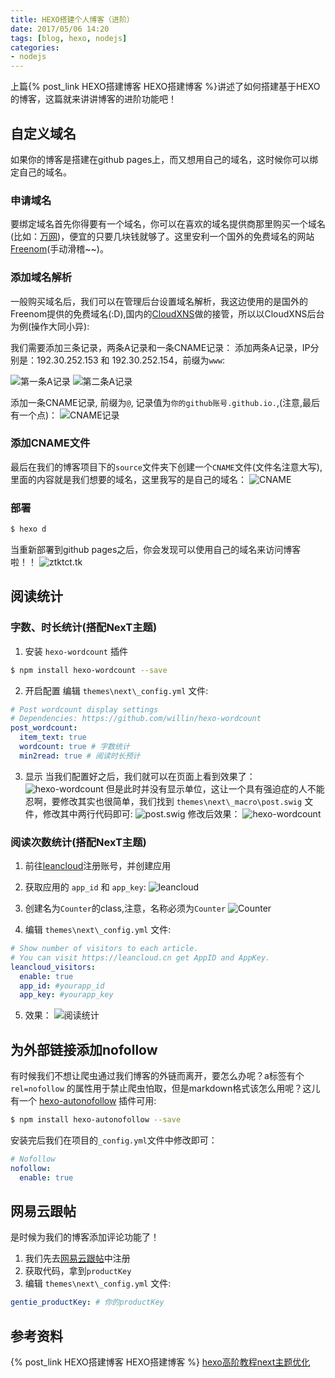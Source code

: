 ```yaml
---
title: HEXO搭建个人博客（进阶）
date: 2017/05/06 14:20
tags: [blog, hexo, nodejs]
categories:
- nodejs
---
```

上篇{% post_link HEXO搭建博客 HEXO搭建博客 %}讲述了如何搭建基于HEXO的博客，这篇就来讲讲博客的进阶功能吧！
<!-- more -->

## 自定义域名
如果你的博客是搭建在github pages上，而又想用自己的域名，这时候你可以绑定自己的域名。

### 申请域名
要绑定域名首先你得要有一个域名，你可以在喜欢的域名提供商那里购买一个域名(比如：[万网](https://wanwang.aliyun.com/))，便宜的只要几块钱就够了。这里安利一个国外的免费域名的网站[Freenom](https://my.freenom.com/clientarea.php)(手动滑稽~~)。

### 添加域名解析
一般购买域名后，我们可以在管理后台设置域名解析，我这边使用的是国外的Freenom提供的免费域名(:D),国内的[CloudXNS](https://www.cloudxns.net)做的接管，所以以CloudXNS后台为例(操作大同小异):

我们需要添加三条记录，两条A记录和一条CNAME记录：
添加两条A记录，IP分别是：192.30.252.153 和 192.30.252.154，前缀为`www`:

![第一条A记录](/images/hexo博客搭建/1494054258.jpg)
![第二条A记录](/images/hexo博客搭建/1494054280.jpg)

添加一条CNAME记录, 前缀为`@`, 记录值为`你的github账号.github.io.`,(注意,最后有一个点)：
![CNAME记录](/images/hexo博客搭建/1494054305.jpg)

### 添加CNAME文件
最后在我们的博客项目下的`source`文件夹下创建一个`CNAME`文件(文件名注意大写),里面的内容就是我们想要的域名，这里我写的是自己的域名：
![CNAME](/images/hexo博客搭建/1494054866.jpg)

### 部署
```bash
$ hexo d
```
当重新部署到github pages之后，你会发现可以使用自己的域名来访问博客啦！！
![ztktct.tk](/images/hexo博客搭建/1494055375.jpg)

## 阅读统计
### 字数、时长统计(搭配NexT主题)
1. 安装 `hexo-wordcount` 插件
```bash
$ npm install hexo-wordcount --save
```
2. 开启配置
编辑 `themes\next\_config.yml` 文件:
```yml
# Post wordcount display settings
# Dependencies: https://github.com/willin/hexo-wordcount
post_wordcount:
  item_text: true
  wordcount: true # 字数统计
  min2read: true # 阅读时长预计
```
3. 显示
当我们配置好之后，我们就可以在页面上看到效果了：
![hexo-wordcount](/images/hexo博客搭建/1494056139.jpg)
但是此时并没有显示单位，这让一个具有强迫症的人不能忍啊，要修改其实也很简单，我们找到 `themes\next\_macro\post.swig` 文件，修改其中两行代码即可:
![post.swig](/images/hexo博客搭建/1494057471.jpg)
修改后效果：
![hexo-wordcount](/images/hexo博客搭建/1494057495.jpg)

### 阅读次数统计(搭配NexT主题)
1. 前往[leancloud](https://leancloud.cn)注册账号，并创建应用

2. 获取应用的 `app_id` 和 `app_key`:
![leancloud](/images/hexo博客搭建/1494058351.jpg)

3. 创建名为`Counter`的class,注意，名称必须为`Counter`
![Counter](/images/hexo博客搭建/1494058727.jpg)

4. 编辑 `themes\next\_config.yml` 文件:
```yml
# Show number of visitors to each article.
# You can visit https://leancloud.cn get AppID and AppKey.
leancloud_visitors:
  enable: true
  app_id: #yourapp_id
  app_key: #yourapp_key
```

5. 效果：
![阅读统计](/images/hexo博客搭建/1494058898.jpg)

## 为外部链接添加nofollow
有时候我们不想让爬虫通过我们博客的外链而离开，要怎么办呢？a标签有个 `rel=nofollow` 的属性用于禁止爬虫怕取，但是markdown格式该怎么用呢？这儿有一个 [hexo-autonofollow](https://github.com/liuzc/hexo-autonofollow) 插件可用:
```bash
$ npm install hexo-autonofollow --save
```
安装完后我们在项目的`_config.yml`文件中修改即可：
```yml
# Nofollow
nofollow:
  enable: true
```

## 网易云跟帖
是时候为我们的博客添加评论功能了！
1. 我们先去[网易云跟帖](https://manage.gentie.163.com/)中注册
2. 获取代码，拿到`productKey`
3. 编辑 `themes\next\_config.yml` 文件:
```yml
gentie_productKey: # 你的productKey
```

## 参考资料
{% post_link HEXO搭建博客 HEXO搭建博客 %}
[hexo高阶教程next主题优化](http://cherryblog.site/Hexo-high-level-tutorialcloudmusic,bg-customthemes-statistical.html)
